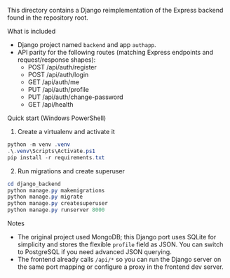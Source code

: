 This directory contains a Django reimplementation of the Express backend found in the repository root.

What is included
- Django project named `backend` and app `authapp`.
- API parity for the following routes (matching Express endpoints and request/response shapes):
  - POST /api/auth/register
  - POST /api/auth/login
  - GET /api/auth/me
  - PUT /api/auth/profile
  - PUT /api/auth/change-password
  - GET /api/health

Quick start (Windows PowerShell)

1. Create a virtualenv and activate it

```powershell
python -m venv .venv
.\.venv\Scripts\Activate.ps1
pip install -r requirements.txt
```

2. Run migrations and create superuser

```powershell
cd django_backend
python manage.py makemigrations
python manage.py migrate
python manage.py createsuperuser
python manage.py runserver 8000
```

Notes
- The original project used MongoDB; this Django port uses SQLite for simplicity and stores the flexible `profile` field as JSON. You can switch to PostgreSQL if you need advanced JSON querying.
- The frontend already calls `/api/*` so you can run the Django server on the same port mapping or configure a proxy in the frontend dev server.
